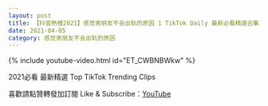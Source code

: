 ```yaml
---
layout: post
title: 【抖音熱搜2021】感觉男朋友不会出轨的原因 1 TikTok Daily 最新必看精選合集2021 04 05
date: 2021-04-05
category: 感觉男朋友不会出轨的原因
---
```


{% include youtube-video.html id="ET_CWBNBWkw" %}

2021必看 最新精選 Top TikTok Trending Clips

喜歡請點贊轉發加訂閱 Like & Subscribe：[YouTube](https://www.youtube.com/channel/UCAoR7VcanIPd04uEq_GIylA/videos)

